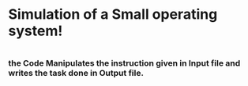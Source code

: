 <h1> Simulation of a Small operating system! <h1/>

<h3> the Code Manipulates the instruction given in Input file and writes the task done in Output file. <h3/>
